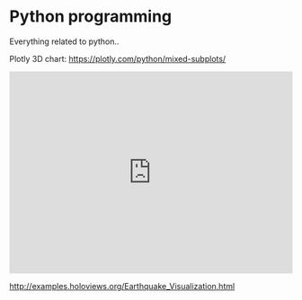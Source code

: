 # Python programming
 
Everything related to python.. 


Plotly 3D chart: https://plotly.com/python/mixed-subplots/


<iframe frameborder="0" class="juxtapose" width="100%" height="360" src="https://cdn.knightlab.com/libs/juxtapose/latest/embed/index.html?uid=051c440e-81f9-11ec-872b-fbc138ead399"></iframe>


http://examples.holoviews.org/Earthquake_Visualization.html

